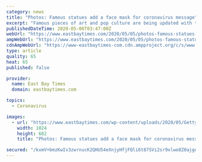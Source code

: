 ```yaml
---
category: news
title: "Photos: Famous statues add a face mask for coronavirus message"
excerpt: "Famous pieces of art and pop culture are being updated with the items by add face masks that send an important message during the coronavirus pandemic."
publishedDateTime: 2020-05-06T03:47:00Z
webUrl: "https://www.eastbaytimes.com/2020/05/05/photos-famous-statues-add-face-mask-for-coronavirus-message/"
ampWebUrl: "https://www.eastbaytimes.com/2020/05/05/photos-famous-statues-add-face-mask-for-coronavirus-message/amp/"
cdnAmpWebUrl: "https://www-eastbaytimes-com.cdn.ampproject.org/c/s/www.eastbaytimes.com/2020/05/05/photos-famous-statues-add-face-mask-for-coronavirus-message/amp/"
type: article
quality: 65
heat: 65
published: false

provider:
  name: East Bay Times
  domain: eastbaytimes.com

topics:
  - Coronavirus

images:
  - url: "https://www.eastbaytimes.com/wp-content/uploads/2020/05/GettyImages-1208026860.jpg?w=1024&h=683"
    width: 1024
    height: 682
    title: "Photos: Famous statues add a face mask for coronavirus message"

secured: "/kxmV+bmzKwIv3zwrnucK2QHU54eXnjyHfjFQli6t87SVi2sr9xlwo8Z0ajge1td1MWZrlffM8NeOybjnmLwtT8MwurFR/kgFvheQ24ARBOUjW8JsjZeeUqSNZsUMs1LyFcAkkjHNYrcOTXFpy/IMtGTHrp7WooFvQkavz8LXaM0fqUGNo8KCoJ+kYuC+hIOH6udAZooAMHskLLmGPLRTobniwuSfza37bZE/7SQZf4da6x3R2411hRMl9U9+9xRELeVguGz+bJ3OdSxnS0ta9/T0AcbhHX7J9330BlZra6mukAMfDaXg1ETvMtS59HD;SdvwzysiI98F+ZisQZ/6Jw=="
---
```


